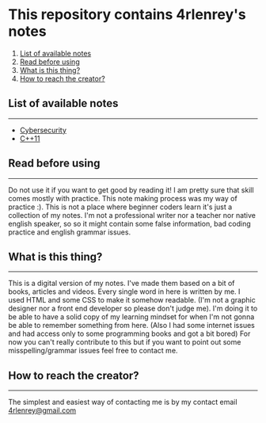 # This repository contains 4rlenrey's notes

1. [List of available notes](#list-of-available-notes)
2. [Read before using](#read-before-using)
3. [What is this thing?](#what-is-this-thing)
4. [How to reach the creator?](#how-to-reach-the-creator)

## List of available notes
---

* [Cybersecurity](Cybersecurity.md)
* [C++11](Cpp11.md)

## Read before using
---

Do not use it if you want to get good by reading it! I am pretty sure that skill comes mostly with practice. This note making process was my way of practice :). This is not a place where beginner coders learn it's just a collection of my notes. I'm not a professional writer nor a teacher nor native english speaker, so so it might contain some false information, bad coding practice and english grammar issues.

## What is this thing?
---

This is a digital version of my notes. I've made them based on a bit of books, articles and videos. Every single word in here is written by me. I used HTML and some CSS to make it somehow readable. (I'm not a graphic designer nor a front end developer so please don't judge me). I'm doing it to be able to have a solid copy of my learning mindset for when I'm not gonna be able to remember something from here. (Also I had some internet issues and had access only to some programming books and got a bit bored) For now you can't really contribute to this but if you want to point out some misspelling/grammar issues feel free to contact me.

## How to reach the creator?
---

The simplest and easiest way of contacting me is by my contact email 4rlenrey@gmail.com

